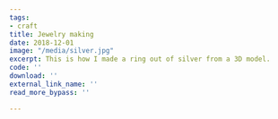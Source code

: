 ```yaml
---
tags:
- craft
title: Jewelry making
date: 2018-12-01
image: "/media/silver.jpg"
excerpt: This is how I made a ring out of silver from a 3D model.
code: ''
download: ''
external_link_name: ''
read_more_bypass: ''

---
```

